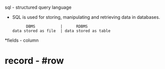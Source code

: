 sql - structured query language

* SQL is used for storing, manipulating and retrieving data in databases.

            DBMS           |      RDBMS
      data stored as file  | data stored as table
   
*fields - column 
# record - #row
 
